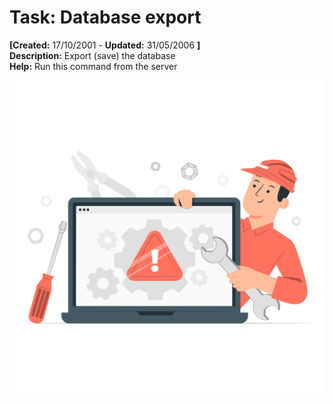 # Task: Database export 

**[Created:** 17/10/2001 - **Updated:** 31/05/2006 **]**  
**Description:** Export (save) the database  
**Help:** Run this command from the server

![](/img/docs/manual/Databaseexport-Task_iDempiere_v12.0.0.png)

